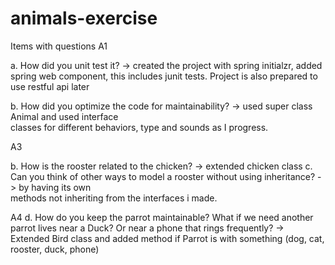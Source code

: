 # animals-exercise
Items with questions
A1  
   
   a. How did you unit test it? -> created the project with spring initialzr, added spring web component, 
        this includes junit tests. Project is also prepared to use restful api later
          
   b. How did you optimize the code for maintainability? -> used super class Animal and used interface   
      classes for different behaviors, type and sounds as I progress.

A3  

  b. How is the rooster related to the chicken? -> extended chicken class
  c. Can you think of other ways to model a rooster without using inheritance? -> by having its own   
       methods not inheriting from the interfaces i made.
 
 A4 
     d. How do you keep the parrot maintainable? What if we need another parrot
        lives near a Duck? Or near a phone that rings frequently? -> Extended Bird class and 
        added method if Parrot is with something (dog, cat, rooster, duck, phone)
   